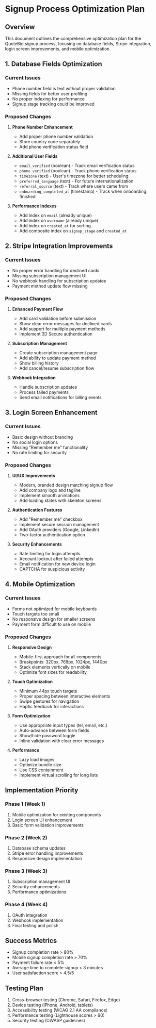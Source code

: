 # Signup Process Optimization Plan

## Overview
This document outlines the comprehensive optimization plan for the QuoteBid signup process, focusing on database fields, Stripe integration, login screen improvements, and mobile optimization.

## 1. Database Fields Optimization

### Current Issues
- Phone number field is text without proper validation
- Missing fields for better user profiling
- No proper indexing for performance
- Signup stage tracking could be improved

### Proposed Changes
1. **Phone Number Enhancement**
   - Add proper phone number validation
   - Store country code separately
   - Add phone verification status field

2. **Additional User Fields**
   - `email_verified` (boolean) - Track email verification status
   - `phone_verified` (boolean) - Track phone verification status
   - `timezone` (text) - User's timezone for better scheduling
   - `preferred_language` (text) - For future internationalization
   - `referral_source` (text) - Track where users came from
   - `onboarding_completed_at` (timestamp) - Track when onboarding finished

3. **Performance Indexes**
   - Add index on `email` (already unique)
   - Add index on `username` (already unique)
   - Add index on `created_at` for sorting
   - Add composite index on `signup_stage` and `created_at`

## 2. Stripe Integration Improvements

### Current Issues
- No proper error handling for declined cards
- Missing subscription management UI
- No webhook handling for subscription updates
- Payment method update flow missing

### Proposed Changes
1. **Enhanced Payment Flow**
   - Add card validation before submission
   - Show clear error messages for declined cards
   - Add support for multiple payment methods
   - Implement 3D Secure authentication

2. **Subscription Management**
   - Create subscription management page
   - Add ability to update payment method
   - Show billing history
   - Add cancel/resume subscription flow

3. **Webhook Integration**
   - Handle subscription updates
   - Process failed payments
   - Send email notifications for billing events

## 3. Login Screen Enhancement

### Current Issues
- Basic design without branding
- No social login options
- Missing "Remember me" functionality
- No rate limiting for security

### Proposed Changes
1. **UI/UX Improvements**
   - Modern, branded design matching signup flow
   - Add company logo and tagline
   - Implement smooth animations
   - Add loading states with skeleton screens

2. **Authentication Features**
   - Add "Remember me" checkbox
   - Implement secure session management
   - Add OAuth providers (Google, LinkedIn)
   - Two-factor authentication option

3. **Security Enhancements**
   - Rate limiting for login attempts
   - Account lockout after failed attempts
   - Email notification for new device login
   - CAPTCHA for suspicious activity

## 4. Mobile Optimization

### Current Issues
- Forms not optimized for mobile keyboards
- Touch targets too small
- No responsive design for smaller screens
- Payment form difficult to use on mobile

### Proposed Changes
1. **Responsive Design**
   - Mobile-first approach for all components
   - Breakpoints: 320px, 768px, 1024px, 1440px
   - Stack elements vertically on mobile
   - Optimize font sizes for readability

2. **Touch Optimization**
   - Minimum 44px touch targets
   - Proper spacing between interactive elements
   - Swipe gestures for navigation
   - Haptic feedback for interactions

3. **Form Optimization**
   - Use appropriate input types (tel, email, etc.)
   - Auto-advance between form fields
   - Show/hide password toggle
   - Inline validation with clear error messages

4. **Performance**
   - Lazy load images
   - Optimize bundle size
   - Use CSS containment
   - Implement virtual scrolling for long lists

## Implementation Priority

### Phase 1 (Week 1)
1. Mobile optimization for existing components
2. Login screen UI enhancement
3. Basic form validation improvements

### Phase 2 (Week 2)
1. Database schema updates
2. Stripe error handling improvements
3. Responsive design implementation

### Phase 3 (Week 3)
1. Subscription management UI
2. Security enhancements
3. Performance optimizations

### Phase 4 (Week 4)
1. OAuth integration
2. Webhook implementation
3. Final testing and polish

## Success Metrics
- Signup completion rate > 80%
- Mobile signup completion rate > 70%
- Payment failure rate < 5%
- Average time to complete signup < 3 minutes
- User satisfaction score > 4.5/5

## Testing Plan
1. Cross-browser testing (Chrome, Safari, Firefox, Edge)
2. Device testing (iPhone, Android, tablets)
3. Accessibility testing (WCAG 2.1 AA compliance)
4. Performance testing (Lighthouse scores > 90)
5. Security testing (OWASP guidelines) 